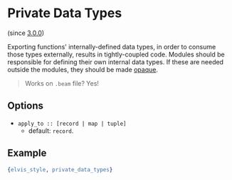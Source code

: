 # Private Data Types

(since [3.0.0](https://github.com/inaka/elvis_core/releases/tag/3.0.0))

Exporting functions' internally-defined data types, in order to consume those
types externally, results in tightly-coupled code. Modules should be responsible
for defining their own internal data types. If these are needed outside the
modules, they should be made
[opaque](https://www.erlang.org/doc/reference_manual/opaques.html).

> Works on `.beam` file? Yes!

## Options

- `apply_to :: [record | map | tuple]`
  - default: `record`.

## Example

```erlang
{elvis_style, private_data_types}
```
